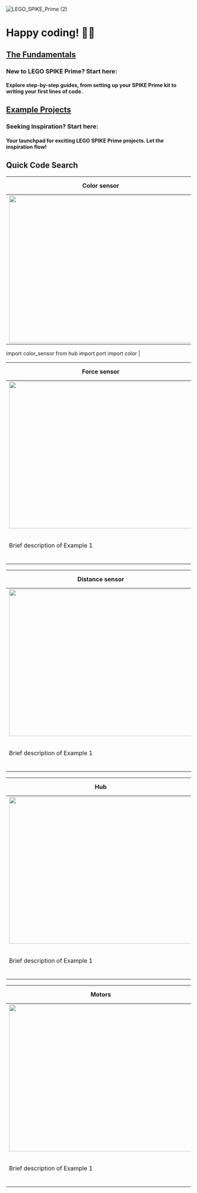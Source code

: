 ![LEGO_SPIKE_Prime (2)](https://github.com/tconey01/legospikeprime-repo/assets/119706185/57541aa3-a0eb-41f1-a89f-007c188684f1)

# Happy coding! 🚀🔧

## [The Fundamentals](TheFundamentals)
### New to LEGO SPIKE Prime? Start here:
#### Explore step-by-step guides, from setting up your SPIKE Prime kit to writing your first lines of code.

## [Example Projects](ExampleProjects)
### Seeking Inspiration? Start here:
#### Your launchpad for exciting LEGO SPIKE Prime projects. Let the inspiration flow!

## **Quick Code Search**



| Color sensor                           | Code Snippet                           |
|---------------------------------|----------------------------------------|
| <img src="https://github.com/tconey01/legospikeprime-repo/assets/119706185/b604e2e9-c6cb-4ad3-827a-2c2206158ac3" width="500" height="400"> |       `import runloop
import color_sensor
from hub import port
import color
|
    


| Force sensor                          | Code Snippet                           |
|---------------------------------|----------------------------------------|
| <img src="https://github.com/tconey01/legospikeprime-repo/assets/119706185/95f8b808-f811-4a81-9804-e810ecf09ea1" width="500" height="400"> |      `from hub import color_sensor` |
| Brief description of Example 1              | Explanation of the code in this example |
|                                             |                                         |

| Distance sensor                           | Code Snippet                           |
|---------------------------------|----------------------------------------|
| <img src="https://github.com/tconey01/legospikeprime-repo/assets/119706185/9d6b0a5b-4426-4bf6-abd2-97cd5b9b8e7f" width="500" height="400"> |       `from hub import color_sensor`              |
| Brief description of Example 1              | Explanation of the code in this example |
|                                             |                                         |

| Hub                           | Code Snippet                           |
|---------------------------------|----------------------------------------|
| <img src="https://github.com/tconey01/legospikeprime-repo/assets/119706185/d3353905-bfcd-4098-b764-7fb7994c7549" width="500" height="400"> |       `from hub import color_sensor`              |
| Brief description of Example 1              | Explanation of the code in this example |
|                                             |                                         |

| Motors                           | Code Snippet                           |
|---------------------------------|----------------------------------------|
| <img src="https://github.com/tconey01/legospikeprime-repo/assets/119706185/edbdae6f-0f32-4390-9b37-5ef9d69e2463" width="500" height="400"> |       `from hub import color_sensor`              |
| Brief description of Example 1              | Explanation of the code in this example |
|                                             |                                         |

                                           
